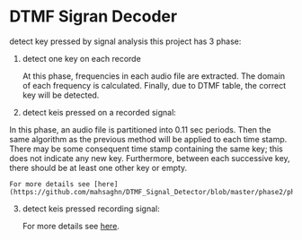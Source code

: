 # DTMF Sigran Decoder
detect key pressed by signal analysis
this project has 3 phase:

1. detect one key on each recorde
    
    At this phase, frequencies in each audio file are extracted. The domain of each frequency is calculated. Finally, due to DTMF table, the correct key will be detected. 
    
2. detect keis pressed on a recorded signal: 

In this phase, an audio file is partitioned into 0.11 sec periods. Then the same algorithm as the previous method will be applied to each time stamp. There may be some consequent time stamp containing the same key; this does not indicate any new key. Furthermore, between each successive key, there should be at least one other key or empty.
    
    For more details see [here](https://github.com/mahsaghn/DTMF_Signal_Detector/blob/master/phase2/phase2_fa.pdf).
3. detect keis pressed recording signal:
    
    For more details see [here](https://github.com/mahsaghn/DTMF_Signal_Detector/blob/master/phase3/DTMF_phase3.pdf).
